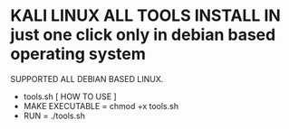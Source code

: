 # KALI LINUX ALL TOOLS INSTALL IN just one click only in debian based operating system

SUPPORTED ALL DEBIAN BASED LINUX.

- tools.sh [ HOW TO USE ]
- MAKE EXECUTABLE = chmod +x tools.sh
- RUN              = ./tools.sh

